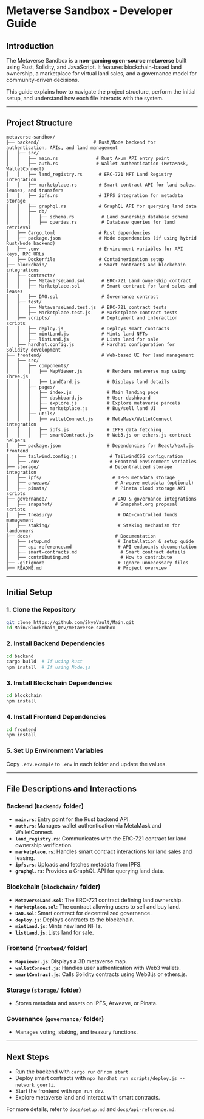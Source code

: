 # Metaverse Sandbox - Developer Guide

## Introduction
The Metaverse Sandbox is a **non-gaming open-source metaverse** built using Rust, Solidity, and JavaScript. It features blockchain-based land ownership, a marketplace for virtual land sales, and a governance model for community-driven decisions.

This guide explains how to navigate the project structure, perform the initial setup, and understand how each file interacts with the system.

---

## Project Structure

```plaintext
metaverse-sandbox/
├── backend/                    # Rust/Node backend for authentication, APIs, and land management
│   ├── src/
│   │   ├── main.rs              # Rust Axum API entry point
│   │   ├── auth.rs              # Wallet authentication (MetaMask, WalletConnect)
│   │   ├── land_registry.rs      # ERC-721 NFT Land Registry integration
│   │   ├── marketplace.rs        # Smart contract API for land sales, leases, and transfers
│   │   ├── ipfs.rs               # IPFS integration for metadata storage
│   │   ├── graphql.rs            # GraphQL API for querying land data
│   │   ├── db/
│   │   │   ├── schema.rs          # Land ownership database schema
│   │   │   ├── queries.rs         # Database queries for land retrieval
│   ├── Cargo.toml                # Rust dependencies
│   ├── package.json              # Node dependencies (if using hybrid Rust/Node backend)
│   ├── .env                      # Environment variables for API keys, RPC URLs
│   ├── Dockerfile                # Containerization setup
├── blockchain/                   # Smart contracts and blockchain integrations
│   ├── contracts/
│   │   ├── MetaverseLand.sol      # ERC-721 Land ownership contract
│   │   ├── Marketplace.sol        # Smart contract for land sales and leases
│   │   ├── DAO.sol                # Governance contract
│   ├── test/
│   │   ├── MetaverseLand.test.js  # ERC-721 contract tests
│   │   ├── Marketplace.test.js    # Marketplace contract tests
│   ├── scripts/                   # Deployment and interaction scripts
│   │   ├── deploy.js              # Deploys smart contracts
│   │   ├── mintLand.js            # Mints land NFTs
│   │   ├── listLand.js            # Lists land for sale
│   ├── hardhat.config.js          # Hardhat configuration for Solidity development
├── frontend/                      # Web-based UI for land management
│   ├── src/
│   │   ├── components/
│   │   │   ├── MapViewer.js         # Renders metaverse map using Three.js
│   │   │   ├── LandCard.js          # Displays land details
│   │   ├── pages/
│   │   │   ├── index.js             # Main landing page
│   │   │   ├── dashboard.js         # User dashboard
│   │   │   ├── explore.js           # Explore metaverse parcels
│   │   │   ├── marketplace.js       # Buy/sell land UI
│   │   ├── utils/
│   │   │   ├── walletConnect.js     # MetaMask/WalletConnect integration
│   │   │   ├── ipfs.js              # IPFS data fetching
│   │   │   ├── smartContract.js     # Web3.js or ethers.js contract helpers
│   ├── package.json                 # Dependencies for React/Next.js frontend
│   ├── tailwind.config.js            # TailwindCSS configuration
│   ├── .env                          # Frontend environment variables
├── storage/                          # Decentralized storage integration
│   ├── ipfs/                          # IPFS metadata storage
│   ├── arweave/                        # Arweave metadata (optional)
│   ├── pinata/                         # Pinata cloud storage API scripts
├── governance/                        # DAO & governance integrations
│   ├── snapshot/                       # Snapshot.org proposal scripts
│   ├── treasury/                        # DAO-controlled funds management
│   ├── staking/                         # Staking mechanism for landowners
├── docs/                               # Documentation
│   ├── setup.md                         # Installation & setup guide
│   ├── api-reference.md                 # API endpoints documentation
│   ├── smart-contracts.md                # Smart contract details
│   ├── contributing.md                   # How to contribute
├── .gitignore                           # Ignore unnecessary files
├── README.md                            # Project overview
```

---

## Initial Setup

### 1. Clone the Repository
```bash
git clone https://github.com/SkyeVault/Main.git
cd Main/Blockchain_Dev/metaverse-sandbox
```

### 2. Install Backend Dependencies
```bash
cd backend
cargo build  # If using Rust
npm install  # If using Node.js
```

### 3. Install Blockchain Dependencies
```bash
cd blockchain
npm install
```

### 4. Install Frontend Dependencies
```bash
cd frontend
npm install
```

### 5. Set Up Environment Variables
Copy `.env.example` to `.env` in each folder and update the values.

---

## File Descriptions and Interactions

### Backend (`backend/` folder)
- **`main.rs`**: Entry point for the Rust backend API.
- **`auth.rs`**: Manages wallet authentication via MetaMask and WalletConnect.
- **`land_registry.rs`**: Communicates with the ERC-721 contract for land ownership verification.
- **`marketplace.rs`**: Handles smart contract interactions for land sales and leasing.
- **`ipfs.rs`**: Uploads and fetches metadata from IPFS.
- **`graphql.rs`**: Provides a GraphQL API for querying land data.

### Blockchain (`blockchain/` folder)
- **`MetaverseLand.sol`**: The ERC-721 contract defining land ownership.
- **`Marketplace.sol`**: The contract allowing users to sell and buy land.
- **`DAO.sol`**: Smart contract for decentralized governance.
- **`deploy.js`**: Deploys contracts to the blockchain.
- **`mintLand.js`**: Mints new land NFTs.
- **`listLand.js`**: Lists land for sale.

### Frontend (`frontend/` folder)
- **`MapViewer.js`**: Displays a 3D metaverse map.
- **`walletConnect.js`**: Handles user authentication with Web3 wallets.
- **`smartContract.js`**: Calls Solidity contracts using Web3.js or ethers.js.

### Storage (`storage/` folder)
- Stores metadata and assets on IPFS, Arweave, or Pinata.

### Governance (`governance/` folder)
- Manages voting, staking, and treasury functions.

---

## Next Steps
- Run the backend with `cargo run` or `npm start`.
- Deploy smart contracts with `npx hardhat run scripts/deploy.js --network goerli`.
- Start the frontend with `npm run dev`.
- Explore metaverse land and interact with smart contracts.

For more details, refer to `docs/setup.md` and `docs/api-reference.md`. 

